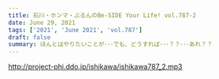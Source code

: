 ```yaml
---
title: 石川・ホンマ・ぶるんのBe-SIDE Your Life! vol.787-2
date: June 29, 2021
tags: ['2021', 'June 2021', 'vol.787']
draft: false
summary: ほんとはやりたいことが･･･でも、どうすれば･･･？？･･･あれ？？
---
```


http://project-phi.ddo.jp/ishikawa/ishikawa787_2.mp3